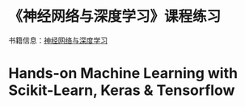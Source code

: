 # 《神经网络与深度学习》课程练习

书籍信息：[神经网络与深度学习](https://nndl.github.io/)


#  Hands-on Machine Learning with Scikit-Learn, Keras & Tensorflow